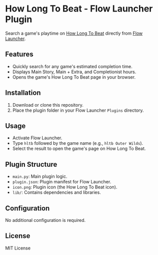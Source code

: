 # How Long To Beat - Flow Launcher Plugin

Search a game's playtime on [How Long To Beat](https://howlongtobeat.com) directly from [Flow Launcher](https://www.flowlauncher.com/).

## Features

- Quickly search for any game's estimated completion time.
- Displays Main Story, Main + Extra, and Completionist hours.
- Opens the game's How Long To Beat page in your browser.

## Installation

1. Download or clone this repository.
2. Place the plugin folder in your Flow Launcher `Plugins` directory.

## Usage

- Activate Flow Launcher.
- Type `hltb` followed by the game name (e.g., `hltb Outer Wilds`).
- Select the result to open the game's page on How Long To Beat.

## Plugin Structure

- `main.py`: Main plugin logic.
- `plugin.json`: Plugin manifest for Flow Launcher.
- `icon.png`: Plugin icon (the How Long To Beat icon).
- `lib/`: Contains dependencies and libraries.

## Configuration

No additional configuration is required.

## License

MIT License
